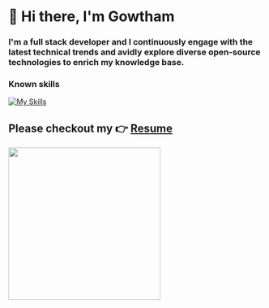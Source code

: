 # 👋 Hi there,  I'm Gowtham 

### I'm a full stack developer and I continuously engage with the latest technical trends and avidly explore diverse open-source technologies to enrich my knowledge base.

### Known skills
[![My Skills](https://skillicons.dev/icons?i=html,css,bootstrap,php,js,ts,nodejs,jquery,react,express,figma,c,cpp,java,python,mysql,bash,powershell,git,github,blender)](https://skillicons.dev)
<br>
 ## Please checkout my 👉 [Resume](https://gowtham2k2.github.io/My-Resume/)
 
<p align="left"><img width="300" src="https://github-readme-stats.vercel.app/api/top-langs/?username=gowtham2k2&layout=pie" /></p>
